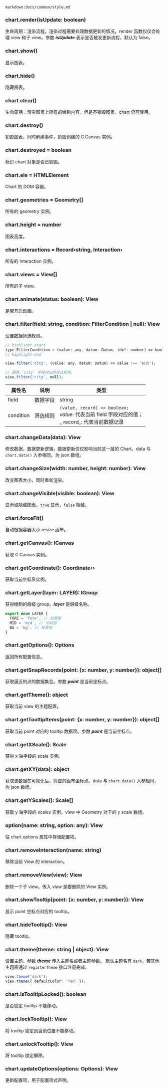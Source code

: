 <!-- ## chart 其他属性方法-->

`markdown:docs/common/style.md`

<div class='custom-api-docs'>

### chart.render(isUpdate: boolean)

生命周期：渲染流程，渲染过程需要处理数据更新的情况。render 函数仅仅会处理 view 和子 view。参数 _**isUpdate**_ 表示是否触发更新流程，默认为 false。

### chart.show()

显示图表。

### chart.hide()

隐藏图表。

### chart.clear()

生命周期：清空图表上所有的绘制内容，但是不销毁图表，chart 仍可使用。

### chart.destroy()

销毁图表，同时解绑事件，销毁创建的 G.Canvas 实例。

### chart.destroyed = boolean

标识 chart 对象是否已销毁。

### chart.ele = HTMLElement

Chart 的 DOM 容器。

### chart.geometries = Geometry[]

所有的 geometry 实例。

### chart.height = number

图表高度。

### chart.interactions = Record‹string, Interaction›

所有的 Interaction 实例。

### chart.views = View[]

所有的子 view。

### chart.animate(status: boolean): View

是否开启动画。

### chart.filter(field: string, condition: FilterCondition | null): View

设置数据筛选规则。

```js
// highlight-start
type FilterCondition = (value: any, datum: Datum, idx?: number) => boolean;
// highlight-end

view.filter('city', (value: any, datum: Datum) => value !== '杭州');

// 删除 'city' 字段对应的筛选规则。
view.filter('city', null);
```

| 属性名    | 说明     | 类型                                                                                                          |
| --------- | -------- | ------------------------------------------------------------------------------------------------------------- |
| field     | 数据字段 | string                                                                                                        |
| condition | 筛选规则 | `(value, record) => boolean;` <br /> _value_: 代表当前 field 字段对应的值；<br /> _ record_: 代表当前数据记录 |

### chart.changeData(data): View

修改数据，数据更新逻辑，数据更新仅仅影响当前这一层的 Chart。data 与 `chart.data()` 入参相同，为 json 数组。

### chart.changeSize(width: number, height: number): View

改变图表大小，同时重新渲染。

### chart.changeVisible(visible: boolean): View

显示或隐藏图表。`true` 显示，`false` 隐藏。

### chart.forceFit()

自动根据容器大小 resize 画布。

### chart.getCanvas(): ICanvas

获取 G.Canvas 实例。

### chart.getCoordinate(): Coordinate‹›

获取当前坐标系实例。

### chart.getLayer(layer: LAYER): IGroup

获得绘制的层级 group。_**layer**_ 是层级名称。

```ts
export enum LAYER {
  FORE = 'fore', // 前景层
  MID = 'mid', // 中间层
  BG = 'bg', // 背景层
}
```

### chart.getOptions(): Options

返回所有配置信息。

### chart.getSnapRecords(point: {x: number, y: number}): object[]

获取逼近的点的数据集合。参数 _**point**_ 是当前坐标点。

### chart.getTheme(): object

获取当前 view 的主题配置。

### chart.getTooltipItems(point: {x: number, y: number}): object[]

获取当前 point 对应的 tooltip 数据项。参数 _**point**_ 是当前坐标点。

### chart.getXScale(): Scale

获得 x 轴字段的 scale 实例。

### chart.getXY(data): object

获取该数据在可视化后，对应的画布坐标点。data 与 `chart.data()` 入参相同，为 json 数组。

### chart.getYScales(): Scale[]

获取 y 轴字段的 scales 实例。view 中 Geometry 对于的 y scale 数组。

### option(name: string, option: any): View

往 chart.options 属性中存储配置项。

### chart.removeInteraction(name: string)

移除当前 View 的 interaction。

### chart.removeView(view): View

删除一个子 view。传入 _view_ 是要删除的 View 实例。

### chart.showTooltip(point: {x: number, y: number}): View

显示 point 坐标点对应的 tooltip。

### chart.hideTooltip(): View

隐藏 tooltip。

### chart.theme(theme: string | object): View

设置主题。参数 _**theme**_ 传入主题名或者主题参数。
默认主题名有 `dark`，若其他主题需通过 `registerTheme` 接口注册完成。

```typescript
view.theme('dark');
view.theme({ defaultColor: 'red' });
```

### chart.isTooltipLocked(): boolean

是否锁定 tooltip 不能移动。

### chart.lockTooltip(): View

将 tooltip 锁定到当前位置不能移动。

### chart.unlockTooltip(): View

将 tooltip 锁定解除。

### chart.updateOptions(options: Options): View

更新配置项，用于配置项式声明。

<!-- TODO 写清楚 Option 配置项具体包含啥 -->

</div>
